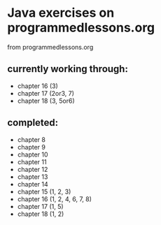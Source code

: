 # Java exercises on programmedlessons.org

from programmedlessons.org

## currently working through:

* chapter 16 (3)
* chapter 17 (2or3, 7)
* chapter 18 (3, 5or6)

## completed:
 
* chapter 8
* chapter 9
* chapter 10
* chapter 11
* chapter 12
* chapter 13
* chapter 14
* chapter 15 (1, 2, 3)
* chapter 16 (1, 2, 4, 6, 7, 8)
* chapter 17 (1, 5)
* chapter 18 (1, 2)